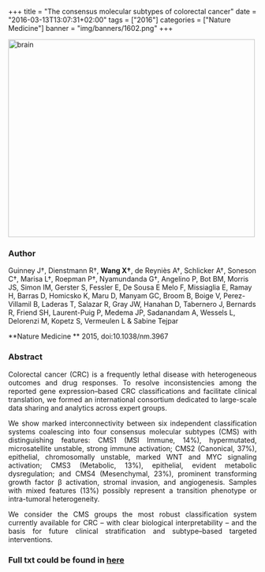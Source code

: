 +++
title = "The consensus molecular subtypes of colorectal cancer"
date = "2016-03-13T13:07:31+02:00"
tags = ["2016"]
categories = ["Nature Medicine"]
banner = "img/banners/1602.png"
+++

<img src="/img/banners/1602.png" width= "500" height="400" alt="brain" align=center />

### **Author**

Guinney J†, Dienstmann R†, **Wang X†**, de Reyniès A†, Schlicker A†, Soneson C†, Marisa L†, Roepman P†, Nyamundanda G†, Angelino P, Bot BM, Morris JS, Simon IM, Gerster S, Fessler E, De Sousa E Melo F, Missiaglia E, Ramay H, Barras D, Homicsko K, Maru D, Manyam GC, Broom B, Boige V, Perez-Villamil B, Laderas T, Salazar R, Gray JW, Hanahan D, Tabernero J, Bernards R, Friend SH, Laurent-Puig P, Medema JP, Sadanandam A, Wessels L, Delorenzi M, Kopetz S, Vermeulen L & Sabine Tejpar

**Nature Medicine ** 2015, doi:10.1038/nm.3967

### **Abstract**

<p align="justify">Colorectal cancer (CRC) is a frequently lethal disease with heterogeneous outcomes and drug responses. To resolve inconsistencies among the reported gene expression–based CRC classifications and facilitate clinical translation, we formed an international consortium dedicated to large-scale data sharing and analytics across expert groups. 

<p align="justify"> We show marked interconnectivity between six independent classification systems coalescing into four consensus molecular subtypes (CMS) with distinguishing features: CMS1 (MSI Immune, 14%), hypermutated, microsatellite unstable, strong immune activation; CMS2 (Canonical, 37%), epithelial, chromosomally unstable, marked WNT and MYC signaling activation; CMS3 (Metabolic, 13%), epithelial, evident metabolic dysregulation; and CMS4 (Mesenchymal, 23%), prominent transforming growth factor β activation, stromal invasion, and angiogenesis. Samples with mixed features (13%) possibly represent a transition phenotype or intra-tumoral heterogeneity.

<p align="justify"> We consider the CMS groups the most robust classification system currently available for CRC – with clear biological interpretability – and the basis for future clinical stratification and subtype–based targeted interventions.

### **Full txt could be found in [here](https://www.nature.com/articles/nm.3967)**